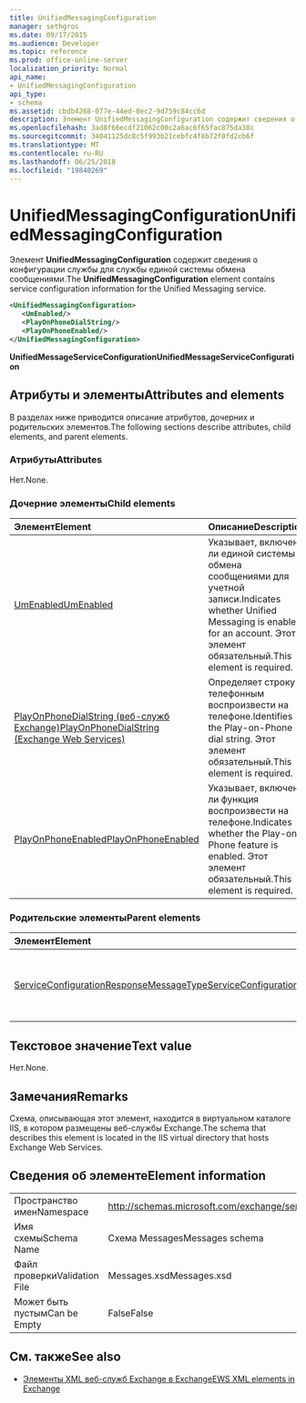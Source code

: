 ```yaml
---
title: UnifiedMessagingConfiguration
manager: sethgros
ms.date: 09/17/2015
ms.audience: Developer
ms.topic: reference
ms.prod: office-online-server
localization_priority: Normal
api_name:
- UnifiedMessagingConfiguration
api_type:
- schema
ms.assetid: cbdb4268-077e-44ed-8ec2-9d759c84cc6d
description: Элемент UnifiedMessagingConfiguration содержит сведения о конфигурации службы для службы единой системы обмена сообщениями.
ms.openlocfilehash: 3ad8f66ecdf21062c00c2a6ac6f65fac875da38c
ms.sourcegitcommit: 34041125dc8c5f993b21cebfc4f8b72f0fd2cb6f
ms.translationtype: MT
ms.contentlocale: ru-RU
ms.lasthandoff: 06/25/2018
ms.locfileid: "19840269"
---
```

# <a name="unifiedmessagingconfiguration"></a><span data-ttu-id="6b363-103">UnifiedMessagingConfiguration</span><span class="sxs-lookup"><span data-stu-id="6b363-103">UnifiedMessagingConfiguration</span></span>

<span data-ttu-id="6b363-104">Элемент **UnifiedMessagingConfiguration** содержит сведения о конфигурации службы для службы единой системы обмена сообщениями.</span><span class="sxs-lookup"><span data-stu-id="6b363-104">The **UnifiedMessagingConfiguration** element contains service configuration information for the Unified Messaging service.</span></span> 
  
```XML
<UnifiedMessagingConfiguration>
   <UmEnabled/>
   <PlayOnPhoneDialString/>
   <PlayOnPhoneEnabled/>
</UnifiedMessagingConfiguration>
```

 <span data-ttu-id="6b363-105">**UnifiedMessageServiceConfiguration**</span><span class="sxs-lookup"><span data-stu-id="6b363-105">**UnifiedMessageServiceConfiguration**</span></span>
## <a name="attributes-and-elements"></a><span data-ttu-id="6b363-106">Атрибуты и элементы</span><span class="sxs-lookup"><span data-stu-id="6b363-106">Attributes and elements</span></span>

<span data-ttu-id="6b363-107">В разделах ниже приводится описание атрибутов, дочерних и родительских элементов.</span><span class="sxs-lookup"><span data-stu-id="6b363-107">The following sections describe attributes, child elements, and parent elements.</span></span>
  
### <a name="attributes"></a><span data-ttu-id="6b363-108">Атрибуты</span><span class="sxs-lookup"><span data-stu-id="6b363-108">Attributes</span></span>

<span data-ttu-id="6b363-109">Нет.</span><span class="sxs-lookup"><span data-stu-id="6b363-109">None.</span></span>
  
### <a name="child-elements"></a><span data-ttu-id="6b363-110">Дочерние элементы</span><span class="sxs-lookup"><span data-stu-id="6b363-110">Child elements</span></span>

|<span data-ttu-id="6b363-111">**Элемент**</span><span class="sxs-lookup"><span data-stu-id="6b363-111">**Element**</span></span>|<span data-ttu-id="6b363-112">**Описание**</span><span class="sxs-lookup"><span data-stu-id="6b363-112">**Description**</span></span>|
|:-----|:-----|
|[<span data-ttu-id="6b363-113">UmEnabled</span><span class="sxs-lookup"><span data-stu-id="6b363-113">UmEnabled</span></span>](umenabled.md) <br/> |<span data-ttu-id="6b363-114">Указывает, включена ли единой системы обмена сообщениями для учетной записи.</span><span class="sxs-lookup"><span data-stu-id="6b363-114">Indicates whether Unified Messaging is enabled for an account.</span></span> <span data-ttu-id="6b363-115">Этот элемент обязательный.</span><span class="sxs-lookup"><span data-stu-id="6b363-115">This element is required.</span></span>  <br/> |
|[<span data-ttu-id="6b363-116">PlayOnPhoneDialString (веб-служб Exchange)</span><span class="sxs-lookup"><span data-stu-id="6b363-116">PlayOnPhoneDialString (Exchange Web Services)</span></span>](playonphonedialstring-exchange-web-services.md) <br/> |<span data-ttu-id="6b363-117">Определяет строку телефонным воспроизвести на телефоне.</span><span class="sxs-lookup"><span data-stu-id="6b363-117">Identifies the Play-on-Phone dial string.</span></span> <span data-ttu-id="6b363-118">Этот элемент обязательный.</span><span class="sxs-lookup"><span data-stu-id="6b363-118">This element is required.</span></span>  <br/> |
|[<span data-ttu-id="6b363-119">PlayOnPhoneEnabled</span><span class="sxs-lookup"><span data-stu-id="6b363-119">PlayOnPhoneEnabled</span></span>](playonphoneenabled.md) <br/> |<span data-ttu-id="6b363-120">Указывает, включена ли функция воспроизвести на телефоне.</span><span class="sxs-lookup"><span data-stu-id="6b363-120">Indicates whether the Play-on-Phone feature is enabled.</span></span> <span data-ttu-id="6b363-121">Этот элемент обязательный.</span><span class="sxs-lookup"><span data-stu-id="6b363-121">This element is required.</span></span>  <br/> |
   
### <a name="parent-elements"></a><span data-ttu-id="6b363-122">Родительские элементы</span><span class="sxs-lookup"><span data-stu-id="6b363-122">Parent elements</span></span>

|<span data-ttu-id="6b363-123">**Элемент**</span><span class="sxs-lookup"><span data-stu-id="6b363-123">**Element**</span></span>|<span data-ttu-id="6b363-124">**Описание**</span><span class="sxs-lookup"><span data-stu-id="6b363-124">**Description**</span></span>|
|:-----|:-----|
|[<span data-ttu-id="6b363-125">ServiceConfigurationResponseMessageType</span><span class="sxs-lookup"><span data-stu-id="6b363-125">ServiceConfigurationResponseMessageType</span></span>](serviceconfigurationresponsemessagetype.md) <br/> |<span data-ttu-id="6b363-126">Содержит параметры конфигурации службы.</span><span class="sxs-lookup"><span data-stu-id="6b363-126">Contains service configuration settings.</span></span>  <br/> |
   
## <a name="text-value"></a><span data-ttu-id="6b363-127">Текстовое значение</span><span class="sxs-lookup"><span data-stu-id="6b363-127">Text value</span></span>

<span data-ttu-id="6b363-128">Нет.</span><span class="sxs-lookup"><span data-stu-id="6b363-128">None.</span></span>
  
## <a name="remarks"></a><span data-ttu-id="6b363-129">Замечания</span><span class="sxs-lookup"><span data-stu-id="6b363-129">Remarks</span></span>

<span data-ttu-id="6b363-130">Схема, описывающая этот элемент, находится в виртуальном каталоге IIS, в котором размещены веб-службы Exchange.</span><span class="sxs-lookup"><span data-stu-id="6b363-130">The schema that describes this element is located in the IIS virtual directory that hosts Exchange Web Services.</span></span>
  
## <a name="element-information"></a><span data-ttu-id="6b363-131">Сведения об элементе</span><span class="sxs-lookup"><span data-stu-id="6b363-131">Element information</span></span>

|||
|:-----|:-----|
|<span data-ttu-id="6b363-132">Пространство имен</span><span class="sxs-lookup"><span data-stu-id="6b363-132">Namespace</span></span>  <br/> |http://schemas.microsoft.com/exchange/services/2006/messages  <br/> |
|<span data-ttu-id="6b363-133">Имя схемы</span><span class="sxs-lookup"><span data-stu-id="6b363-133">Schema Name</span></span>  <br/> |<span data-ttu-id="6b363-134">Схема Messages</span><span class="sxs-lookup"><span data-stu-id="6b363-134">Messages schema</span></span>  <br/> |
|<span data-ttu-id="6b363-135">Файл проверки</span><span class="sxs-lookup"><span data-stu-id="6b363-135">Validation File</span></span>  <br/> |<span data-ttu-id="6b363-136">Messages.xsd</span><span class="sxs-lookup"><span data-stu-id="6b363-136">Messages.xsd</span></span>  <br/> |
|<span data-ttu-id="6b363-137">Может быть пустым</span><span class="sxs-lookup"><span data-stu-id="6b363-137">Can be Empty</span></span>  <br/> |<span data-ttu-id="6b363-138">False</span><span class="sxs-lookup"><span data-stu-id="6b363-138">False</span></span>  <br/> |
   
## <a name="see-also"></a><span data-ttu-id="6b363-139">См. также</span><span class="sxs-lookup"><span data-stu-id="6b363-139">See also</span></span>



- [<span data-ttu-id="6b363-140">Элементы XML веб-служб Exchange в Exchange</span><span class="sxs-lookup"><span data-stu-id="6b363-140">EWS XML elements in Exchange</span></span>](ews-xml-elements-in-exchange.md)

